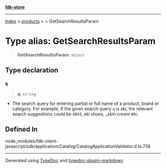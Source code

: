 [**fdk-store**](../../../README.md)
***

[Index](../../../API.md) > [products](../../README.md) > [<internal>](../README.md) > GetSearchResultsParam

# Type alias: GetSearchResultsParam

> **GetSearchResultsParam**: `object`

## Type declaration

### `q`

> **q**: `string`

- The search query for entering partial or full name of
a product, brand or category. For example, if the given search query `q` is
_ski_, the relevant search suggestions could be _skirt_, _ski shoes_,
__skin cream_ etc.

## Defined In

node\_modules/fdk-client-javascript/sdk/application/Catalog/CatalogApplicationValidator.d.ts:738

***
Generated using [TypeDoc](https://typedoc.org/) and [typedoc-plugin-markdown](https://www.npmjs.com/package/typedoc-plugin-markdown)
